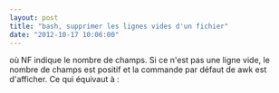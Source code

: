 ```yaml
---
layout: post
title: "bash, supprimer les lignes vides d'un fichier"
date: "2012-10-17 10:06:00"
---
```

<script src="https://pastebin.com/embed_js/UJkfppra"></script>

<script src="https://pastebin.com/embed_js/TNSdp2gh"></script>

où NF indique le nombre de champs. Si ce n'est pas une ligne vide, le nombre de champs est positif et la commande par défaut de awk est d'afficher.
Ce qui équivaut à : 

<script src="https://pastebin.com/embed_js/LkzL0uxM"></script>





<div style="height: 0; overflow: hidden;">sed, awk, remove empty lines</div>
